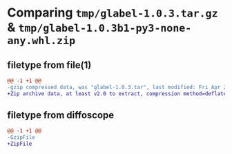 # Comparing `tmp/glabel-1.0.3.tar.gz` & `tmp/glabel-1.0.3b1-py3-none-any.whl.zip`

## filetype from file(1)

```diff
@@ -1 +1 @@
-gzip compressed data, was "glabel-1.0.3.tar", last modified: Fri Apr 26 16:27:32 2024, max compression
+Zip archive data, at least v2.0 to extract, compression method=deflate
```

## filetype from diffoscope

```diff
@@ -1 +1 @@
-GzipFile
+ZipFile
```

